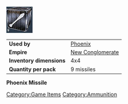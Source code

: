 ![](../images/Pheonixmissle.jpg "Pheonixmissle.jpg")

|                          |                                                    |
| ------------------------ | -------------------------------------------------- |
| **Used by**              | [Phoenix](../weapons/Phoenix.md)                   |
| **Empire**               | [New Conglomerate](../etc/New_Conglomerate.md) |
| **Inventory dimensions** | 4x4                                                |
| **Quantity per pack**    | 9 missiles                                         |

**Phoenix Missile**

[Category:Game Items](Category:Game_Items.md)
[Category:Ammunition](Category:Ammunition.md)
